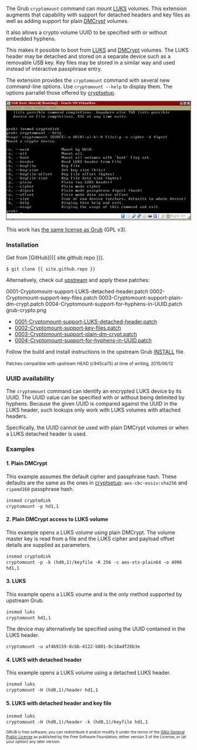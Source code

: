 The Grub `cryptomount` command can mount [LUKS][1] volumes. This extension augments that capability
with support for detached headers and key files as well as adding support for plain [DMCrypt][2]
volumes.

It also allows a crypto volume UUID to be specified with or without embedded hyphens.

This makes it possible to boot from [LUKS][1] and [DMCrypt][2] volumes. The LUKS header may
be detached and stored on a separate device such as a removable USB key. Key files may be
stored in a similar way and used instead of interactive passphrase entry.

The extension provides the `cryptomount` command with several new command-line options. Use `cryptomount --help` to display them. The options parrallel those offered by [cryptsetup][3].

![help screenshot](/assets/grub-crypto.png)

This work has [the same license as Grub](http://git.savannah.gnu.org/cgit/grub.git/tree/COPYING) (GPL v3).

### Installation

Get from [GitHub]({{ site.github.repo }}).

    $ git clone {{ site.github.repo }}

Alternatively, check out [upstream](https://savannah.gnu.org/git/?group=grub) and apply these patches:

0001-Cryptomount-support-LUKS-detached-header.patch
0002-Cryptomount-support-key-files.patch
0003-Cryptomount-support-plain-dm-crypt.patch
0004-Cryptomount-support-for-hyphens-in-UUID.patch
grub-crypto.png

* [0001-Cryptomount-support-LUKS-detached-header.patch](/assets/0001-Cryptomount-support-LUKS-detached-header.patch)
* [0002-Cryptomount-support-key-files.patch](/assets/0002-Cryptomount-support-key-files.patch)
* [0003-Cryptomount-support-plain-dm-crypt.patch](/assets/0003-Cryptomount-support-plain-dm-crypt.patch)
* [0004-Cryptomount-support-for-hyphens-in-UUID.patch](/assets/0004-Cryptomount-support-for-hyphens-in-UUID.patch)

Follow the build and install instructions in the upstream Grub [INSTALL](http://git.savannah.gnu.org/cgit/grub.git/tree/INSTALL) file.

<small>Patches compatible with upstream HEAD (c945ca75) at time of writing, 2015/06/12</small>

### UUID availability

The `cryptomount` command can identify an encrypted LUKS device by its UUID. The UUID value
can be specified with or without being delimited by hyphens. Because the given UUID is
compared against the UUID in the LUKS header, such lookups only work with LUKS volumes with
attached headers.

Specifically, the UUID cannot be used with plain DMCrypt volumes or when a LUKS detached
header is used.

### Examples

#### 1. Plain DMCrypt

This example assumes the default cipher and passphrase hash. These defaults are the same as
the ones in [cryptsetup][3]: `aes-cbc-essiv:sha256` and `ripemd160` passphrase hash.

    insmod cryptodisk
    cryptomount -p hd1,1

#### 2. Plain DMCrypt access to LUKS volume

This example opens a LUKS volume using plain DMCrypt. The volume master key is read from a
file and the LUKS cipher and payload offset details are supplied as parameters.

    insmod cryptodisk
    cryptomount -p -k (hd0,1)/keyfile -K 256 -c aes-xts-plain64 -o 4096 hd1,1


#### 3. LUKS

This example opens a LUKS voume and is the only method supported by upstream Grub.

    insmod luks
    cryptomount hd1,1

The device may alternatively be specified using the UUID contained in the LUKS header.

    cryptomount -u af4b9159-8cbb-4122-b801-0c18adf26b3e

#### 4. LUKS with detached header

This example opens a LUKS volume using a detached LUKS header.

    insmod luks
    cryptomount -H (hd0,1)/header hd1,1
    
#### 5. LUKS with detached header and key file

    insmod luks
    cryptomount -H (hd0,1)/header -k (hd0,1)/keyfile hd1,1

<div class="message" style="font-size:75%">
GRUB is free software; you can redistribute it and/or modify it under the terms of the <a href="http://www.gnu.org/licenses/gpl.html">GNU General Public License</a> as published by the Free Software Foundation; either version 3 of the License, or (at your option) any later version.
</div>

[1]:https://code.google.com/p/cryptsetup
[2]:https://code.google.com/p/cryptsetup/wiki/DMCrypt
[3]:http://www.dsm.fordham.edu/cgi-bin/man-cgi.pl?topic=cryptsetup
